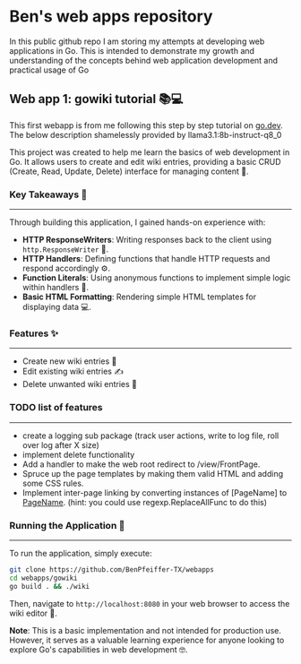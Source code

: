 # Ben's web apps repository
In this public github repo I am storing my attempts at developing web applications in Go. This is intended to demonstrate my growth and understanding of the concepts behind web application development and practical usage of Go

## Web app 1: gowiki tutorial 📚💻
This first webapp is from me following this step by step tutorial on [go.dev](https://go.dev/doc/articles/wiki/). The below description shamelessly provided by llama3.1:8b-instruct-q8_0

This project was created to help me learn the basics of web development in Go. It allows users to create and edit wiki entries, 
providing a basic CRUD (Create, Read, Update, Delete) interface for managing content 💼.

### Key Takeaways 📝
---------------

Through building this application, I gained hands-on experience with:

*   **HTTP ResponseWriters**: Writing responses back to the client using `http.ResponseWriter` 📨.
*   **HTTP Handlers**: Defining functions that handle HTTP requests and respond accordingly ⚙️.
*   **Function Literals**: Using anonymous functions to implement simple logic within handlers 🔩.
*   **Basic HTML Formatting**: Rendering simple HTML templates for displaying data 💻.

### Features ✨
-----

*   Create new wiki entries 📝
*   Edit existing wiki entries ✍️
*   Delete unwanted wiki entries 🚮

### TODO list of features
-----
* create a logging sub package (track user actions, write to log file, roll over log after X size)
* implement delete functionality
* Add a handler to make the web root redirect to /view/FrontPage.
* Spruce up the page templates by making them valid HTML and adding some CSS rules.
* Implement inter-page linking by converting instances of [PageName] to <a href="/view/PageName">PageName</a>. (hint: you could use regexp.ReplaceAllFunc to do this)

### Running the Application 🎉
------------------------

To run the application, simply execute:

```bash
git clone https://github.com/BenPfeiffer-TX/webapps
cd webapps/gowiki
go build . && ./wiki
```

Then, navigate to `http://localhost:8080` in your web browser to access the wiki editor 🔗.

**Note**: This is a basic implementation and not intended for production use. However, it serves as a valuable learning experience for anyone looking to explore Go's capabilities in web development 🤓.
